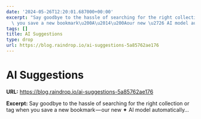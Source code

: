 ```yaml
---
date: '2024-05-26T12:20:01.687000+00:00'
excerpt: "Say goodbye to the hassle of searching for the right collection or tag when\
  \ you save a new bookmark\u200A\u2014\u200Aour new \u2726 AI model automatically\u2026"
tags: []
title: AI Suggestions
type: drop
url: https://blog.raindrop.io/ai-suggestions-5a85762ae176
---
```


# AI Suggestions

**URL:** https://blog.raindrop.io/ai-suggestions-5a85762ae176

**Excerpt:** Say goodbye to the hassle of searching for the right collection or tag when you save a new bookmark — our new ✦ AI model automatically…
